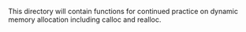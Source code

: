 This directory will contain functions for continued practice on dynamic memory allocation including calloc and realloc.
